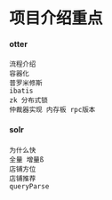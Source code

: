 # 项目介绍重点

#### otter
	流程介绍 
	容器化
	普罗米修斯
	ibatis
	zk 分布式锁
	仲裁器实现 内存板 rpc版本
	
#### solr
	
	为什么快
	全量 增量ß
	店铺方位
	店铺推荐
	queryParse
